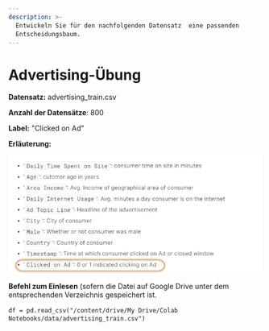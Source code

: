 ```yaml
---
description: >-
  Entwickeln Sie für den nachfolgenden Datensatz  eine passenden
  Entscheidungsbaum.
---
```


# Advertising-Übung

**Datensatz:** advertising\_train.csv

**Anzahl der Datensätze**: 800

**Label:** "Clicked on Ad"

**Erläuterung:**

![](<../.gitbook/assets/image (60).png>)



**Befehl zum Einlesen** (sofern die Datei auf Google Drive unter dem entsprechenden Verzeichnis gespeichert ist.

```
df = pd.read_csv("/content/drive/My Drive/Colab Notebooks/data/advertising_train.csv")
```

